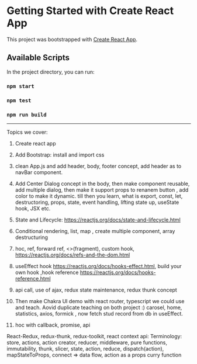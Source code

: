 # Getting Started with Create React App

This project was bootstrapped with [Create React App](https://github.com/facebook/create-react-app).

## Available Scripts

In the project directory, you can run:

### `npm start`
### `npm test`
### `npm run build`

-----
Topics we cover: 
1. Create react app
2. Add Bootstrap: install and import css
3. clean App.js and add header, body, footer concept, add header as to navBar component.
4. Add Center Dialog concept in the body, then make component reusable, add multiple dialog, then make it support props to renanem button , add color to make it dynamic.
till then you learn, what is export, const, let, destructoring, props, state, event handling, lifting state up, useState hook, JSX etc.

5. State and Lifecycle: https://reactjs.org/docs/state-and-lifecycle.html
6. Conditional rendering, list, map , create multiple component, array destructuring
7. hoc, ref, forward ref, <>(fragment), custom hook, https://reactjs.org/docs/refs-and-the-dom.html
8. useEffect hook https://reactjs.org/docs/hooks-effect.html, build your own hook ,hook reference https://reactjs.org/docs/hooks-reference.html
9. api call, use of ajax, redux state maintenance, redux thunk concept

10. Then make Chakra UI demo with react router, typescript we could use and teach.
Aovid duplicate teaching on both project :) 
carosel, home, statistics, axios, formick , now fetch stud record from db in useEffect.
11. hoc with callback, promise, api

React-Redux, redux-thunk, redux-toolkit, react context api:
Terminology: store, actions, action creator, reducer, middleware,
pure functions, immutability, thunk, slicer,
state, action, reduce, dispatch(action), 
mapStateToProps, connect => data flow, action as a props
curry function



